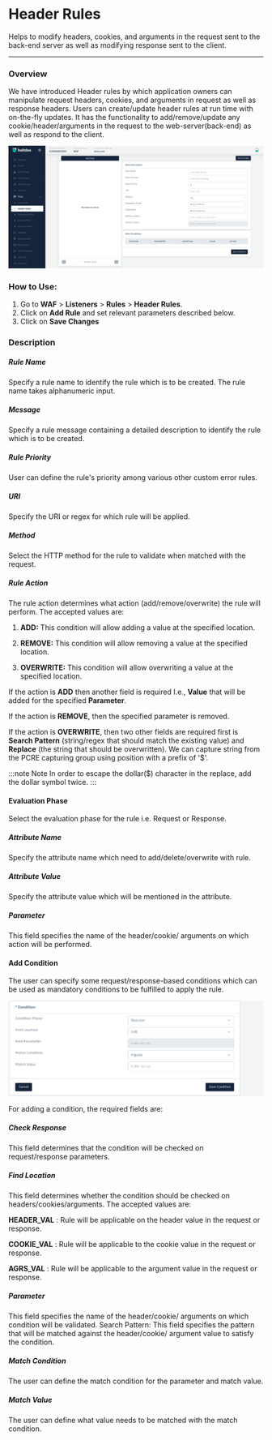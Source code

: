 # Header Rules
Helps to modify headers, cookies, and arguments in the request sent to the back-end server as well as modifying response sent to the client.

---

### Overview 
We have introduced Header rules by which application owners can manipulate request headers, cookies, and arguments in request as well as response headers. Users can create/update header rules at run time with on-the-fly updates. It has the functionality to add/remove/update any cookie/header/arguments in the request to the web-server(back-end) as well as respond to the client.

![header rules](/img/waf/v7/docs/header_rule.png)

### How to Use:
1. Go to **WAF** > **Listeners** > **Rules** > **Header Rules**.
2. Click on **Add Rule** and set relevant parameters described below.
3. Click on **Save Changes**

### Description

##### **Rule Name**

Specify a rule name to identify the rule which is to be created. The rule name takes alphanumeric input.

##### **Message**

Specify a rule message containing a detailed description to identify the rule which is to be created.

##### **Rule Priority**

User can define the rule's priority among various other custom error rules.

##### **URI**

Specify the URI or regex for which rule will be applied. 

##### **Method**

Select the HTTP method for the rule to validate when matched with the request.

##### **Rule Action**

The rule action determines what action (add/remove/overwrite) the rule will perform. The accepted values are:

1) **ADD:** This condition will allow adding a value at the specified location.

2) **REMOVE:** This condition will allow removing a value at the specified location.

3) **OVERWRITE:** This condition will allow overwriting a value at the specified location.

If the action is **ADD** then another field is required I.e., **Value** that will be added for the specified **Parameter**.

If the action is **REMOVE**, then the specified parameter is removed.

If the action is **OVERWRITE**, then two other fields are required first is **Search Pattern** (string/regex that should match the existing value) and **Replace** (the string that should be overwritten). We can capture string from the PCRE capturing group using position with a prefix of '$'. 

:::note Note
 In order to escape the dollar($) character in the replace, add the dollar symbol twice.
:::

#### **Evaluation Phase**

Select the evaluation phase for the rule i.e. Request or Response.

##### **Attribute Name**

Specify the attribute name which need to add/delete/overwrite with rule.

##### **Attribute Value**

Specify the attribute value which will be mentioned in the attribute.

##### **Parameter**

This field specifies the name of the header/cookie/ arguments on which action will be performed.

#### **Add Condition**

The user can specify some request/response-based conditions which can be used as mandatory conditions to be fulfilled to apply the rule.

![Header rules](/img/waf/v7/docs/header_rule1.png)

For adding a condition, the required fields are:

##### **Check Response**

This field determines that the condition will be checked on request/response parameters.

##### **Find Location**

This field determines whether the condition should be checked on headers/cookies/arguments. The accepted values are:

**HEADER_VAL** : Rule will be applicable on the header value in the request or response.

**COOKIE_VAL** : Rule will be applicable to the cookie value in the request or response.

**AGRS_VAL** : Rule will be applicable to the argument value in the request or response. 

##### **Parameter**

This field specifies the name of the header/cookie/ arguments on which condition will be validated. Search Pattern: This field specifies the pattern that will be matched against the header/cookie/ argument value to satisfy the condition.

##### **Match Condition**

The user can define the match condition for the parameter and match value.

##### **Match Value**

The user can define what value needs to be matched with the match condition.

